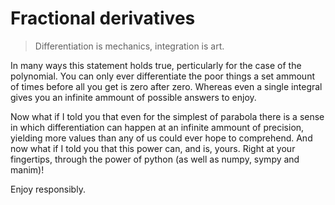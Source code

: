 # Fractional derivatives

> Differentiation is mechanics, integration is art.

In many ways this statement holds true, perticularly for the case of the polynomial. 
You can only ever differentiate the poor things a set ammount of times before all you get is zero after zero.
Whereas even a single integral gives you an infinite ammount of possible answers to enjoy.

Now what if I told you that even for the simplest of parabola there is a sense in which differentiation can happen at an infinite ammount of precision, 
yielding more values than any of us could ever hope to comprehend.
And now what if I told you that this power can, and is, yours. Right at your fingertips, through the power of python (as well as numpy, sympy and manim)!

Enjoy responsibly.